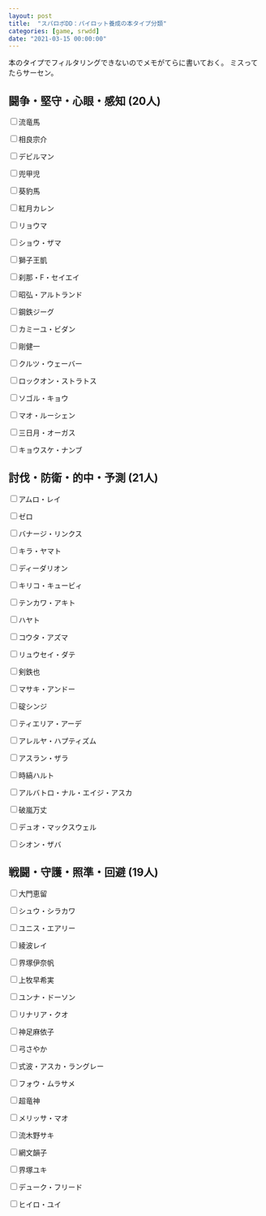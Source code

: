 ```yaml
---
layout: post
title:  "スパロボDD：パイロット養成の本タイプ分類"
categories: [game, srwdd]
date: "2021-03-15 00:00:00"
---
```


本のタイプでフィルタリングできないのでメモがてらに書いておく。
ミスってたらサーセン。

## 闘争・堅守・心眼・感知 (20人)

<input type="checkbox">流竜馬

<input type="checkbox">相良宗介

<input type="checkbox">デビルマン

<input type="checkbox">兜甲児

<input type="checkbox">葵豹馬

<input type="checkbox">紅月カレン

<input type="checkbox">リョウマ

<input type="checkbox">ショウ・ザマ

<input type="checkbox">獅子王凱

<input type="checkbox">刹那・F・セイエイ

<input type="checkbox">昭弘・アルトランド

<input type="checkbox">鋼鉄ジーグ

<input type="checkbox">カミーユ・ビダン

<input type="checkbox">剛健一

<input type="checkbox">クルツ・ウェーバー

<input type="checkbox">ロックオン・ストラトス

<input type="checkbox">ソゴル・キョウ

<input type="checkbox">マオ・ルーシェン

<input type="checkbox">三日月・オーガス

<input type="checkbox">キョウスケ・ナンブ

## 討伐・防衛・的中・予測 (21人)

<input type="checkbox">アムロ・レイ

<input type="checkbox">ゼロ

<input type="checkbox">バナージ・リンクス

<input type="checkbox">キラ・ヤマト

<input type="checkbox">ディーダリオン

<input type="checkbox">キリコ・キュービィ

<input type="checkbox">テンカワ・アキト

<input type="checkbox">ハヤト

<input type="checkbox">コウタ・アズマ

<input type="checkbox">リュウセイ・ダテ

<input type="checkbox">剣鉄也

<input type="checkbox">マサキ・アンドー

<input type="checkbox">碇シンジ

<input type="checkbox">ティエリア・アーデ

<input type="checkbox">アレルヤ・ハプティズム

<input type="checkbox">アスラン・ザラ

<input type="checkbox">時縞ハルト

<input type="checkbox">アルバトロ・ナル・エイジ・アスカ

<input type="checkbox">破嵐万丈

<input type="checkbox">デュオ・マックスウェル

<input type="checkbox">シオン・ザバ

## 戦闘・守護・照準・回避 (19人)

<input type="checkbox">大門恵留

<input type="checkbox">シュウ・シラカワ

<input type="checkbox">ユニス・エアリー

<input type="checkbox">綾波レイ

<input type="checkbox">界塚伊奈帆

<input type="checkbox">上牧早希実

<input type="checkbox">ユンナ・ドーソン

<input type="checkbox">リナリア・クオ

<input type="checkbox">神足麻依子

<input type="checkbox">弓さやか

<input type="checkbox">式波・アスカ・ラングレー

<input type="checkbox">フォウ・ムラサメ

<input type="checkbox">超竜神

<input type="checkbox">メリッサ・マオ

<input type="checkbox">流木野サキ

<input type="checkbox">網文韻子

<input type="checkbox">界塚ユキ

<input type="checkbox">デューク・フリード

<input type="checkbox">ヒイロ・ユイ

<script>
const STORAGE_KEY = '2021-03-05-report';
const CHECKBOX_QUERY = 'article input[type="checkbox"]';
function load() {
  var pilots = JSON.parse(localStorage.getItem(STORAGE_KEY));

  if (pilots && pilots['pilots']) {
    var checked = pilots['pilots'];
    [...document.querySelectorAll(CHECKBOX_QUERY)].forEach((e) => {
      var status = checked[e.parentElement];
      if (status) {
        e.checked = true;
      }
    });
  }

  [...document.querySelectorAll(CHECKBOX_QUERY)].forEach((e) => {
    e.addEventListener('change', (event) => {
      save();
    });
  });
}

function save() {
  var checked = {};
  [...document.querySelectorAll(CHECKBOX_QUERY)].forEach((c) => {
      checked[c.parentElement.innerText] = c.checked;
  });
  var pilots = { 'pilots': checked };

  localStorage.setItem(STORAGE_KEY, JSON.stringify(pilots));
}

window.onload = () => {
  console.log('onload');
  load();
}
</script>